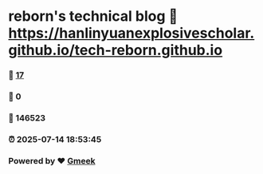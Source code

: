 # reborn's technical blog :link: https://hanlinyuanexplosivescholar.github.io/tech-reborn.github.io 
### :page_facing_up: [17](https://hanlinyuanexplosivescholar.github.io/tech-reborn.github.io/tag.html) 
### :speech_balloon: 0 
### :hibiscus: 146523 
### :alarm_clock: 2025-07-14 18:53:45 
### Powered by :heart: [Gmeek](https://github.com/Meekdai/Gmeek)
